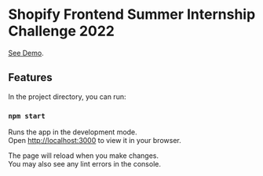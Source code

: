 # Shopify Frontend Summer Internship Challenge 2022

[See Demo](https://thawing-bayou-98730.herokuapp.com/).

## Features

In the project directory, you can run:

### `npm start`

Runs the app in the development mode.\
Open [http://localhost:3000](http://localhost:3000) to view it in your browser.

The page will reload when you make changes.\
You may also see any lint errors in the console.
